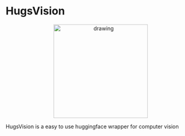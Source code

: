 # HugsVision

<p align="center">
  <img src="https://github.com/qanastek/HugsVision/blob/main/docs/images/logo_name_transparent.png" alt="drawing" width="250"/>
</p>

HugsVision is a easy to use huggingface wrapper for computer vision
